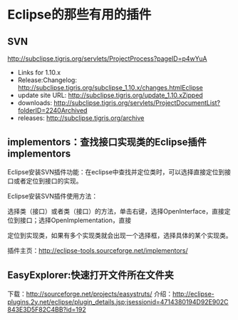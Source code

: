 Eclipse的那些有用的插件
=====================

SVN
--------------
http://subclipse.tigris.org/servlets/ProjectProcess?pageID=p4wYuA

 - Links for 1.10.x
 - Release:Changelog: http://subclipse.tigris.org/subclipse_1.10.x/changes.htmlEclipse
 - update site URL: http://subclipse.tigris.org/update_1.10.xZipped
 - downloads: http://subclipse.tigris.org/servlets/ProjectDocumentList?folderID=2240Archived
 - releases: http://subclipse.tigris.org/archive

implementors：查找接口实现类的Eclipse插件implementors
--------------
Eclipse安装SVN插件功能：在eclipse中查找并定位类时，可以选择直接定位到接口或者定位到接口的实现。

Eclipse安装SVN插件使用方法：

选择类（接口）或者类（接口）的方法，单击右键，选择OpenInterface，直接定位到接口；选择OpenImplementation，直接

定位到实现类，如果有多个实现类就会出现一个选择框，选择具体的某个实现类。

插件主页：http://eclipse-tools.sourceforge.net/implementors/

EasyExplorer:快速打开文件所在文件夹
--------------

下载：http://sourceforge.net/projects/easystruts/
介绍：http://eclipse-plugins.2y.net/eclipse/plugin_details.jsp;jsessionid=4714380194D92E902C843E3D5F82C4BB?id=192